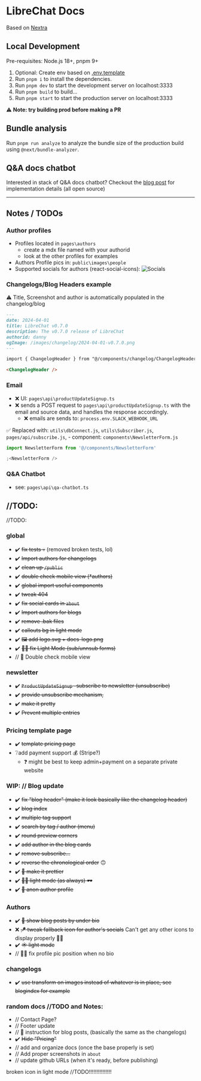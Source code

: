 # LibreChat Docs

Based on [Nextra](https://nextra.site/)

## Local Development

Pre-requisites: Node.js 18+, pnpm 9+

1. Optional: Create env based on [.env.template](./.env.template)
2. Run `pnpm i` to install the dependencies.
3. Run `pnpm dev` to start the development server on localhost:3333
4. Run `pnpm build` to build...
5. Run `pnpm start` to start the production server on localhost:3333

⚠️ **Note: try building prod before making a PR**

## Bundle analysis

Run `pnpm run analyze` to analyze the bundle size of the production build using `@next/bundle-analyzer`.

## Q&A docs chatbot

Interested in stack of Q&A docs chatbot? Checkout the [blog post](https://langfuse.com/blog/qa-chatbot-for-langfuse-docs) for implementation details (all open source)

---

## Notes / TODOs

### Author profiles

- Profiles located in `pages\authors`
  - create a mdx file named with your authorid
  - look at the other profiles for examples
- Authors Profile pics in: `public\images\people`
- Supported socials for authors (react-social-icons):
  ![Socials](https://camo.githubusercontent.com/bb10ce76806a2db855ae9411682342b31f2857ce8ab62b8c0a46d3c3cdb77fdf/68747470733a2f2f7374617469632e72656163742d736f6369616c2d69636f6e732e636f6d2f726561646d652d696d6167652e706e67)

### Changelogs/Blog Headers example

⚠️ Title, Screenshot and author is automatically populated in the changelog/blog

```markdown
---
date: 2024-04-01
title: LibreChat v0.7.0
description: The v0.7.0 release of LibreChat
authorid: danny
ogImage: /images/changelog/2024-04-01-v0.7.0.png
---

import { ChangelogHeader } from "@/components/changelog/ChangelogHeader";

<ChangelogHeader />
```

### Email

- ❌ UI: `pages\api\productUpdateSignup.ts`
- ❌ sends a POST request to `pages\api\productUpdateSignup.ts` with the email and source data, and handles the response accordingly.
  - ❌ emails are sends to: `process.env.SLACK_WEBHOOK_URL`

✅ Replaced with: `utils\dbConnect.js`, `utils\Subscriber.js`, `pages/api/subscribe.js`, - component: `components\NewsletterForm.js`

```js
import NewsletterForm from '@/components/NewsletterForm'

;<NewsletterForm />
```

### Q&A Chatbot

- see: `pages\api\qa-chatbot.ts`

## //TODO:

//TODO:

### global

- ✔️ ~~fix tests 💀~~ (removed broken tests, lol)
- ✔️ ~~Import authors for changelogs~~
- ✔️ ~~clean up `/public`~~
- ✔️ ~~double check mobile view (\*authors)~~
- ✔️ ~~global import useful components~~
- ✔️ ~~tweak 404~~
- ✔️ ~~fix social cards in `about`~~
- ✔️ ~~Import authors for blogs~~
- ✔️ ~~remove .bak files~~
- ✔️ ~~callouts bg in light mode~~
- ✔️ ~~🖼️ add logo.svg + docs-logo.png~~
- ✔️ ~~🧑‍🦯 fix Light Mode (sub/unnsub forms)~~
- // 📱 Double check mobile view

### newsletter

- ✔️ ~~`ProductUpdateSignup` -subscribe to newsletter (unsubscribe)~~
- ✔️ ~~provide unsubscribe mechanism,~~
- ✔️ ~~make it pretty~~
- ✔️ ~~Prevent multiple entries~~

### Pricing template page

- ✔️ ~~template pricing page~~
- ❔add payment support 💰 (Stripe?)
  - ❓ might be best to keep admin+payment on a separate private website

### WIP: // Blog update

- ✔️ ~~fix "blog header" (make it look basically like the changelog header)~~
- ✔️ ~~blog index~~
- ✔️ ~~multiple tag support~~
- ✔️ ~~search by tag / author (menu)~~
- ✔️ ~~round preview corners~~
- ✔️ ~~add author in the blog cards~~
- ✔️ ~~remove subscribe...~~
- ✔️ ~~reverse the chronological order~~ 🙃
- ✔️ ~~💅 make it prettier~~
- ✔️ ~~🧑‍🦯 light mode (as always) 🕶️~~
- ✔️ ~~🥸 anon author profile~~

### Authors

- ✔️ ~~👀 show blog posts by under bio~~
- ❌ ~~🪁 tweak fallback icon for author's socials~~ Can't get any other icons to display properly 🤷‍♂️
- ✔️ ~~☀️ light mode~~
- // 🤷‍♂️ fix profile pic position when no bio

### changelogs

- ✔️ ~~use transform on images instead of whatever is in place, see blogindex for example~~

### random docs //TODO and Notes:

- // Contact Page?
- // Footer update
- // 📝 instruction for blog posts, (basically the same as the changelogs)
- ✔️ ~~Hide "Pricing"~~
- // add and organize docs (once the base properly is set)
- // Add proper screenshots in `about`
- // update github URLs (when it's ready, before publishing)


broken icon in light mode
//TODO!!!!!!!!!!!!!!!